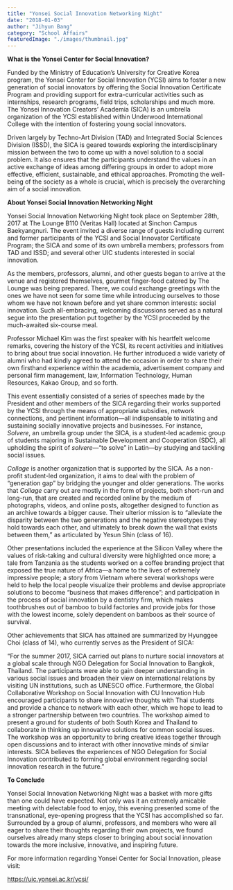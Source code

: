 ```yaml
---
title: "Yonsei Social Innovation Networking Night"
date: "2018-01-03"
author: "Jihyun Bang"
category: "School Affairs"
featuredImage: "./images/thumbnail.jpg"
---
```


**What is the Yonsei Center for Social Innovation?**

Funded by the Ministry of Education’s University for Creative Korea program, the Yonsei Center for Social Innovation (YCSI) aims to foster a new generation of social innovators by offering the Social Innovation Certificate Program and providing support for extra-curricular activities such as internships, research programs, field trips, scholarships and much more. The Yonsei Innovation Creators’ Academia (SICA) is an umbrella organization of the YCSI established within Underwood International College with the intention of fostering young social innovators.

Driven largely by Techno-Art Division (TAD) and Integrated Social Sciences Division (ISSD), the SICA is geared towards exploring the interdisciplinary mission between the two to come up with a novel solution to a social problem. It also ensures that the participants understand the values in an active exchange of ideas among differing groups in order to adopt more effective, efficient, sustainable, and ethical approaches. Promoting the well-being of the society as a whole is crucial, which is precisely the overarching aim of a social innovation.

**About Yonsei Social Innovation Networking Night**

Yonsei Social Innovation Networking Night took place on September 28th, 2017 at The Lounge B110 (Veritas Hall) located at Sinchon Campus Baekyangnuri. The event invited a diverse range of guests including current and former participants of the YCSI and Social Innovator Certificate Program; the SICA and some of its own umbrella members; professors from TAD and ISSD; and several other UIC students interested in social innovation.

As the members, professors, alumni, and other guests began to arrive at the venue and registered themselves, gourmet finger-food catered by The Lounge was being prepared. There, we could exchange greetings with the ones we have not seen for some time while introducing ourselves to those whom we have not known before and yet share common interests: social innovation. Such all-embracing, welcoming discussions served as a natural segue into the presentation put together by the YCSI proceeded by the much-awaited six-course meal.

Professor Michael Kim was the first speaker with his heartfelt welcome remarks, covering the history of the YCSI, its recent activities and initiatives to bring about true social innovation. He further introduced a wide variety of alumni who had kindly agreed to attend the occasion in order to share their own firsthand experience within the academia, advertisement company and personal firm management, law, Information Technology, Human Resources, Kakao Group, and so forth.

This event essentially consisted of a series of speeches made by the President and other members of the SICA regarding their works supported by the YCSI through the means of appropriate subsidies, network connections, and pertinent information—all indispensable to initiating and sustaining socially innovative projects and businesses. For instance, _Solvere_, an umbrella group under the SICA, is a student-led academic group of students majoring in Sustainable Development and Cooperation (SDC), all upholding the spirit of _solvere—_“to solve” in Latin—by studying and tackling social issues.

_Collage_ is another organization that is supported by the SICA. As a non-profit student-led organization, it aims to deal with the problem of “generation gap” by bridging the younger and older generations. The works that _Collage_ carry out are mostly in the form of projects, both short-run and long-run, that are created and recorded online by the medium of photographs, videos, and online posts, altogether designed to function as an archive towards a bigger cause. Their ulterior mission is to “alleviate the disparity between the two generations and the negative stereotypes they hold towards each other, and ultimately to break down the wall that exists between them,” as articulated by Yesun Shin (class of 16).

Other presentations included the experience at the Silicon Valley where the values of risk-taking and cultural diversity were highlighted once more; a tale from Tanzania as the students worked on a coffee branding project that exposed the true nature of Africa—a home to the lives of extremely impressive people; a story from Vietnam where several workshops were held to help the local people visualize their problems and devise appropriate solutions to become “business that makes difference”; and participation in the process of social innovation by a dentistry firm, which makes toothbrushes out of bamboo to build factories and provide jobs for those with the lowest income, solely dependent on bamboos as their source of survival.

Other achievements that SICA has attained are summarized by Hyunggee Choi (class of 14), who currently serves as the President of SICA:

“For the summer 2017, SICA carried out plans to nurture social innovators at a global scale through NGO Delegation for Social Innovation to Bangkok, Thailand. The participants were able to gain deeper understanding in various social issues and broaden their view on international relations by visiting UN institutions, such as UNESCO office. Furthermore, the Global Collaborative Workshop on Social Innovation with CU Innovation Hub encouraged participants to share innovative thoughts with Thai students and provide a chance to network with each other, which we hope to lead to a stronger partnership between two countries. The workshop aimed to present a ground for students of both South Korea and Thailand to collaborate in thinking up innovative solutions for common social issues. The workshop was an opportunity to bring creative ideas together through open discussions and to interact with other innovative minds of similar interests. SICA believes the experiences of NGO Delegation for Social Innovation contributed to forming global environment regarding social innovation research in the future.”

**To Conclude**

Yonsei Social Innovation Networking Night was a basket with more gifts than one could have expected. Not only was it an extremely amicable meeting with delectable food to enjoy, this evening presented some of the transnational, eye-opening progress that the YCSI has accomplished so far. Surrounded by a group of alumni, professors, and members who were all eager to share their thoughts regarding their own projects, we found ourselves already many steps closer to bringing about social innovation towards the more inclusive, innovative, and inspiring future.

For more information regarding Yonsei Center for Social Innovation, please visit:

https://uic.yonsei.ac.kr/ycsi/
